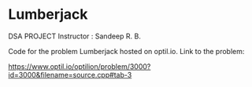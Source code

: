 # Lumberjack
DSA PROJECT
Instructor : Sandeep R. B.

Code for the problem Lumberjack hosted on optil.io. Link to the problem:

https://www.optil.io/optilion/problem/3000?id=3000&filename=source.cpp#tab-3

